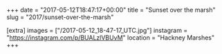 +++
date = "2017-05-12T18:47:17+00:00"
title = "Sunset over the marsh"
slug = "2017/sunset-over-the-marsh"

[extra]
images = ["/2017-05-12_18-47-17_UTC.jpg"]
instagram = "https://instagram.com/p/BUALzlVBUvM"
location = "Hackney Marshes"
+++
